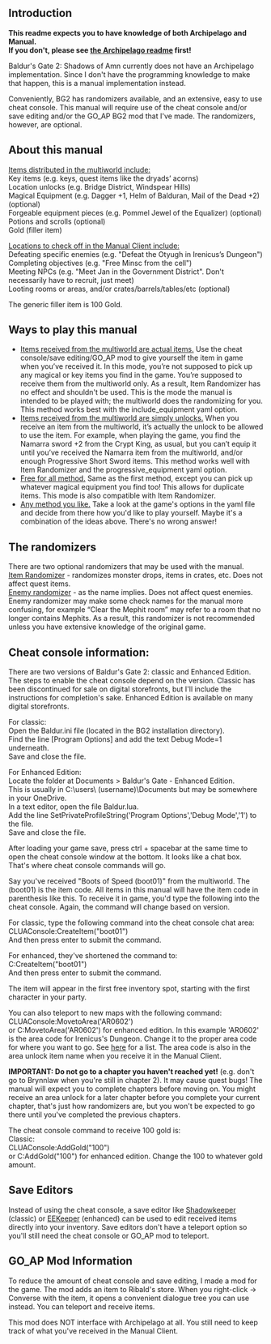 ## Introduction
<b>This readme expects you to have knowledge of both Archipelago and Manual.<br/>If you don't, please see [the Archipelago readme](Archipelago_README.md) first!</b>

Baldur's Gate 2: Shadows of Amn currently does not have an Archipelago implementation. Since I don't have the programming knowledge to make that happen, this is a manual implementation instead.

Conveniently, BG2 has randomizers available, and an extensive, easy to use cheat console. This manual will require use of the cheat console and/or save editing and/or the GO_AP BG2 mod that I've made. The randomizers, however, are optional.

## About this manual
<u>Items distributed in the multiworld include:</u><br/>
Key items (e.g. keys, quest items like the dryads’ acorns)<br/>
Location unlocks (e.g. Bridge District, Windspear Hills)<br/>
Magical Equipment (e.g. Dagger +1, Helm of Balduran, Mail of the Dead +2) (optional)<br/>
Forgeable equipment pieces (e.g. Pommel Jewel of the Equalizer) (optional)<br/>
Potions and scrolls (optional)<br/>
Gold (filler item)

<u>Locations to check off in the Manual Client include:</u><br/>
Defeating specific enemies (e.g. "Defeat the Otyugh in Irenicus’s Dungeon")<br/>
Completing objectives (e.g. "Free Minsc from the cell")<br/>
Meeting NPCs (e.g. "Meet Jan in the Government District". Don't necessarily have to recruit, just meet)<br/>
Looting rooms or areas, and/or crates/barrels/tables/etc (optional)

The generic filler item is 100 Gold.

## Ways to play this manual
<ul><li><u>Items received from the multiworld are actual items.</u> Use the cheat console/save editing/GO_AP mod to give yourself the item in game when you’ve received it. In this mode, you’re not supposed to pick up any magical or key items you find in the game. You’re supposed to receive them from the multiworld only. As a result, Item Randomizer has no effect and shouldn't be used. This is the mode the manual is intended to be played with; the multiworld does the randomizing for you. This method works best with the include_equipment yaml option.</li>
<li><u>Items received from the multiworld are simply unlocks.</u> When you receive an item from the multiworld, it’s actually the unlock to be allowed to use the item. For example, when playing the game, you find the Namarra sword +2 from the Crypt King, as usual, but you can’t equip it until you’ve received the Namarra item from the multiworld, and/or enough Progressive Short Sword items. This method works well with Item Randomizer and the progressive_equipment yaml option.</li>
<li><u>Free for all method.</u> Same as the first method, except you can pick up whatever magical equipment you find too! This allows for duplicate items. This mode is also compatible with Item Randomizer.</li>
<li><u>Any method you like.</u> Take a look at the game's options in the yaml file and decide from there how you'd like to play yourself. Maybe it's a combination of the ideas above. There's no wrong answer!</li>
</ul>

## The randomizers
There are two optional randomizers that may be used with the manual.<br/>
<a href="https://www.gibberlings3.net/mods/items/item_rand/">Item Randomizer</a> - randomizes monster drops, items in crates, etc. Does not affect quest items.<br/>
<a href="https://www.gibberlings3.net/mods/tweaks/enemy_randomizer/">Enemy randomizer</a> - as the name implies. Does not affect quest enemies. Enemy randomizer may make some check names for the manual more confusing, for example “Clear the Mephit room” may refer to a room that no longer contains Mephits. As a result, this randomizer is not recommended unless you have extensive knowledge of the original game.

## Cheat console information:
There are two versions of Baldur's Gate 2: classic and Enhanced Edition. The steps to enable the cheat console depend on the version. Classic has been discontinued for sale on digital storefronts, but I'll include the instructions for completion's sake. Enhanced Edition is available on many digital storefronts. 

For classic:<br/>
Open the Baldur.ini file (located in the BG2 installation directory).<br/>
Find the line [Program Options] and add the text Debug Mode=1 underneath.<br/>
Save and close the file.

For Enhanced Edition:<br/>
Locate the folder at Documents > Baldur's Gate - Enhanced Edition.<br/>
This is usually in  C:\users\ (username)\Documents but may be somewhere in your OneDrive.<br/>
In a text editor, open the file Baldur.lua.<br/>
Add the line SetPrivateProfileString('Program Options','Debug Mode','1') to the file.<br/>
Save and close the file.

After loading your game save, press ctrl + spacebar at the same time to open the cheat console window at the bottom. It looks like a chat box. That's where cheat console commands will go.

Say you've received "Boots of Speed (boot01)" from the multiworld. The (boot01) is the item code. All items in this manual will have the item code in parenthesis like this. To receive it in game, you'd type the following into the cheat console. Again, the command will change based on version.

For classic, type the following command into the cheat console chat area:<br/>
CLUAConsole:CreateItem("boot01")<br/>
And then press enter to submit the command.

For enhanced, they've shortened the command to:<br/>
C:CreateItem("boot01")<br/>
And then press enter to submit the command.

The item will appear in the first free inventory spot, starting with the first character in your party.<br/>

You can also teleport to new maps with the following command:<br/>
CLUAConsole:MovetoArea('AR0602')<br/>
or C:MovetoArea('AR0602') for enhanced edition. In this example 'AR0602' is the area code for Irenicus's Dungeon. Change it to the proper area code for where you want to go. See <a href="https://gibberlings3.github.io/iesdp/appendices/area_lists/bg2aref.htm">here</a> for a list. The area code is also in the area unlock item name when you receive it in the Manual Client.<br/>

<b>IMPORTANT: Do not go to a chapter you haven't reached yet!</b> (e.g. don't go to Brynnlaw when you're still in chapter 2). It may cause quest bugs! The manual will expect you to complete chapters before moving on. You might receive an area unlock for a later chapter before you complete your current chapter, that's just how randomizers are, but you won't be expected to go there until you've completed the previous chapters.

The cheat console command to receive 100 gold is:<br/>
Classic:<br/>
CLUAConsole:AddGold("100")<br/>
or C:AddGold("100") for enhanced edition. Change the 100 to whatever gold amount.

## Save Editors

Instead of using the cheat console, a save editor like <a href="https://sorcerers.net/Games/BG2/index_editors.php">Shadowkeeper</a> (classic) or <a href="https://sourceforge.net/projects/eekeeper/">EEKeeper</a> (enhanced) can be used to edit received items directly into your inventory. Save editors don't have a teleport option so you'll still need the cheat console or GO_AP mod to teleport.

## GO_AP Mod Information
To reduce the amount of cheat console and save editing, I made a mod for the game. The mod adds an item to Ribald's store. When you right-click -> Converse with the item, it opens a convenient dialogue tree you can use instead. You can teleport and receive items.<br/>

This mod does NOT interface with Archipelago at all. You still need to keep track of what you've received in the Manual Client.

